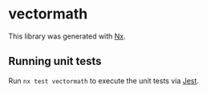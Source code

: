 # vectormath

This library was generated with [Nx](https://nx.dev).

## Running unit tests

Run `nx test vectormath` to execute the unit tests via [Jest](https://jestjs.io).
